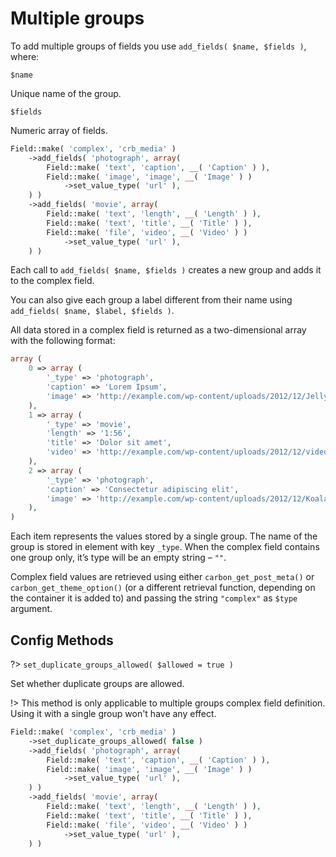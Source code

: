 # Multiple groups

To add multiple groups of fields you use `add_fields( $name, $fields )`, where:

`$name`

Unique name of the group.

`$fields`

Numeric array of fields.

```php
Field::make( 'complex', 'crb_media' )
    ->add_fields( 'photograph', array(
        Field::make( 'text', 'caption', __( 'Caption' ) ),
        Field::make( 'image', 'image', __( 'Image' ) )
            ->set_value_type( 'url' ),
    ) )
    ->add_fields( 'movie', array(
        Field::make( 'text', 'length', __( 'Length' ) ),
        Field::make( 'text', 'title', __( 'Title' ) ),
        Field::make( 'file', 'video', __( 'Video' ) )
            ->set_value_type( 'url' ),
    ) )
```

Each call to `add_fields( $name, $fields )` creates a new group and adds it to the complex field.

You can also give each group a label different from their name using `add_fields( $name, $label, $fields )`.

All data stored in a complex field is returned as a two-dimensional array with the following format:

```php
array (
    0 => array (
        '_type' => 'photograph',
        'caption' => 'Lorem Ipsum',
        'image' => 'http://example.com/wp-content/uploads/2012/12/Jellyfish.jpg',
    ),
    1 => array (
        '_type' => 'movie',
        'length' => '1:56',
        'title' => 'Dolor sit amet',
        'video' => 'http://example.com/wp-content/uploads/2012/12/video_new.mp4',
    ),
    2 => array (
        '_type' => 'photograph',
        'caption' => 'Consectetur adipiscing elit',
        'image' => 'http://example.com/wp-content/uploads/2012/12/Koala.jpg',
    ),
)
```

Each item represents the values stored by a single group. The name of the group is stored in element with key `_type`. When the complex field contains one group only, it’s type will be an empty string – `""`.

Complex field values are retrieved using either `carbon_get_post_meta()` or `carbon_get_theme_option()` (or a different retrieval function, depending on the container it is added to) and passing the string `"complex"` as `$type` argument.

## Config Methods

?> `set_duplicate_groups_allowed( $allowed = true )`

Set whether duplicate groups are allowed.

!> This method is only applicable to multiple groups complex field definition. Using it with a single group won't have any effect.

```php
Field::make( 'complex', 'crb_media' )
    ->set_duplicate_groups_allowed( false )
    ->add_fields( 'photograph', array(
        Field::make( 'text', 'caption', __( 'Caption' ) ),
        Field::make( 'image', 'image', __( 'Image' ) )
            ->set_value_type( 'url' ),
    ) )
    ->add_fields( 'movie', array(
        Field::make( 'text', 'length', __( 'Length' ) ),
        Field::make( 'text', 'title', __( 'Title' ) ),
        Field::make( 'file', 'video', __( 'Video' ) )
            ->set_value_type( 'url' ),
    ) )
```
